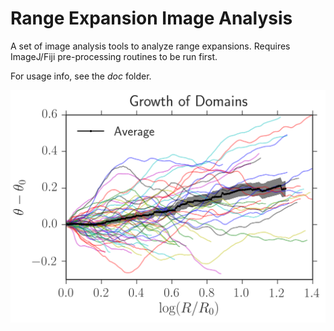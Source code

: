 # Range Expansion Image Analysis
 
A set of image analysis tools to analyze range expansions. Requires
ImageJ/Fiji pre-processing routines to be run first.

For usage info, see the *doc* folder.

 <p align="center">
<img src="images/growth_of_domains.png" width="600">
</p>
